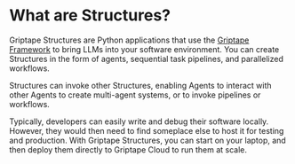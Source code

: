 # What are Structures?

Griptape Structures are Python applications that use the [Griptape Framework](../../griptape-framework/index.md) to bring LLMs into your software environment. You can create Structures in the form of agents, sequential task pipelines, and parallelized workflows.

Structures can invoke other Structures, enabling Agents to interact with other Agents to create multi-agent systems, or to invoke pipelines or workflows.

Typically, developers can easily write and debug their software locally. However, they would then need to find someplace else to host it for testing and production. With Griptape Structures, you can start on your laptop, and then deploy them directly to Griptape Cloud to run them at scale.
